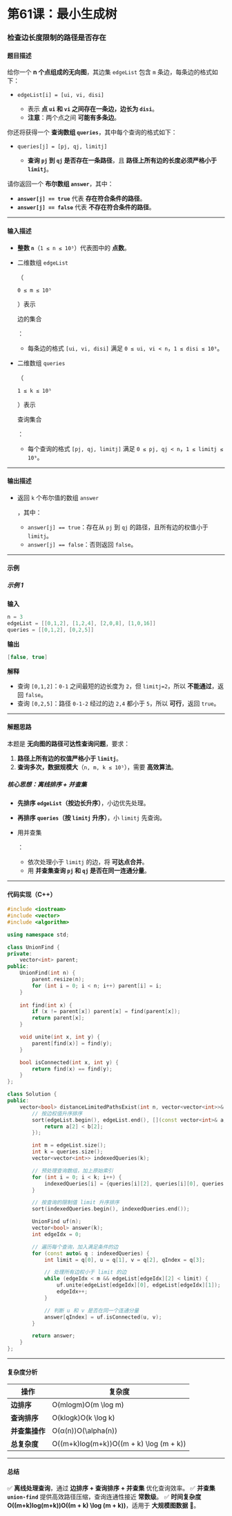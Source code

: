 # 第61课：最小生成树

### **检查边长度限制的路径是否存在**

#### **题目描述**

给你一个 **n 个点组成的无向图**，其边集 `edgeList` 包含 `m` 条边，每条边的格式如下：

- ```
  edgeList[i] = [ui, vi, disi]
  ```

  - 表示 **点 `ui` 和 `vi` 之间存在一条边，边长为 `disi`**。
  - **注意**：两个点之间 **可能有多条边**。

你还将获得一个 **查询数组 `queries`**，其中每个查询的格式如下：

- ```
  queries[j] = [pj, qj, limitj]
  ```

  - **查询 `pj` 到 `qj` 是否存在一条路径**，且 **路径上所有边的长度必须严格小于 `limitj`**。

请你返回一个 **布尔数组 `answer`**，其中：

- **`answer[j] == true`** 代表 **存在符合条件的路径**。
- **`answer[j] == false`** 代表 **不存在符合条件的路径**。

------

#### **输入描述**

- **整数 `n`**（`1 ≤ n ≤ 10⁵`）代表图中的 **点数**。

- 二维数组 `edgeList`

  （

  ```
  0 ≤ m ≤ 10⁵
  ```

  ）表示 

  边的集合

  ：

  - 每条边的格式 `[ui, vi, disi]` 满足 `0 ≤ ui, vi < n`，`1 ≤ disi ≤ 10⁹`。

- 二维数组 `queries`

  （

  ```
  1 ≤ k ≤ 10⁵
  ```

  ）表示 

  查询集合

  ：

  - 每个查询的格式 `[pj, qj, limitj]` 满足 `0 ≤ pj, qj < n`，`1 ≤ limitj ≤ 10⁹`。

------

#### **输出描述**

- 返回 `k` 个布尔值的数组 `answer`

  ，其中：

  - `answer[j] == true`：存在从 `pj` 到 `qj` 的路径，且所有边的权值小于 `limitj`。
  - `answer[j] == false`：否则返回 `false`。

------

#### **示例**

##### **示例 1**

**输入**

```cpp
n = 3
edgeList = [[0,1,2], [1,2,4], [2,0,8], [1,0,16]]
queries = [[0,1,2], [0,2,5]]
```

**输出**

```cpp
[false, true]
```

**解释**

- 查询 `[0,1,2]`：`0-1` 之间最短的边长度为 `2`，但 `limitj=2`，所以 **不能通过**，返回 `false`。
- 查询 `[0,2,5]`：路径 `0-1-2` 经过的边 `2,4` 都小于 `5`，所以 **可行**，返回 `true`。

------

#### **解题思路**

本题是 **无向图的路径可达性查询问题**，要求：

1. **路径上所有边的权值严格小于 `limitj`**。
2. **查询多次，数据规模大**（`n, m, k ≤ 10⁵`），需要 **高效算法**。

##### **核心思想：离线排序 + 并查集**

- **先排序 `edgeList`（按边长升序）**，小边优先处理。

- **再排序 `queries`（按 `limitj` 升序）**，小 `limitj` 先查询。

- 用并查集

  ：

  - 依次处理小于 `limitj` 的边，将 **可达点合并**。
  - 用 **并查集查询 `pj` 和 `qj` 是否在同一连通分量**。

------

#### **代码实现（C++）**

```cpp
#include <iostream>
#include <vector>
#include <algorithm>

using namespace std;

class UnionFind {
private:
    vector<int> parent;
public:
    UnionFind(int n) {
        parent.resize(n);
        for (int i = 0; i < n; i++) parent[i] = i;
    }
    
    int find(int x) {
        if (x != parent[x]) parent[x] = find(parent[x]);
        return parent[x];
    }

    void unite(int x, int y) {
        parent[find(x)] = find(y);
    }

    bool isConnected(int x, int y) {
        return find(x) == find(y);
    }
};

class Solution {
public:
    vector<bool> distanceLimitedPathsExist(int n, vector<vector<int>>& edgeList, vector<vector<int>>& queries) {
        // 按边权值升序排序
        sort(edgeList.begin(), edgeList.end(), [](const vector<int>& a, const vector<int>& b) {
            return a[2] < b[2];
        });

        int m = edgeList.size();
        int k = queries.size();
        vector<vector<int>> indexedQueries(k);

        // 预处理查询数组，加上原始索引
        for (int i = 0; i < k; i++) {
            indexedQueries[i] = {queries[i][2], queries[i][0], queries[i][1], i};
        }

        // 按查询的限制值 limit 升序排序
        sort(indexedQueries.begin(), indexedQueries.end());

        UnionFind uf(n);
        vector<bool> answer(k);
        int edgeIdx = 0;

        // 遍历每个查询，加入满足条件的边
        for (const auto& q : indexedQueries) {
            int limit = q[0], u = q[1], v = q[2], qIndex = q[3];

            // 处理所有边权小于 limit 的边
            while (edgeIdx < m && edgeList[edgeIdx][2] < limit) {
                uf.unite(edgeList[edgeIdx][0], edgeList[edgeIdx][1]);
                edgeIdx++;
            }

            // 判断 u 和 v 是否在同一个连通分量
            answer[qIndex] = uf.isConnected(u, v);
        }

        return answer;
    }
};
```

------

#### **复杂度分析**

| 操作           | 复杂度                                  |
| -------------- | --------------------------------------- |
| **边排序**     | O(mlog⁡m)O(m \log m)                     |
| **查询排序**   | O(klog⁡k)O(k \log k)                     |
| **并查集操作** | O(α(n))O(\alpha(n))                     |
| **总复杂度**   | O((m+k)log⁡(m+k))O((m + k) \log (m + k)) |

------

#### **总结**

✅ **离线处理查询**，通过 **边排序 + 查询排序 + 并查集** 优化查询效率。
 ✅ **并查集 `union-find`** 提供高效路径压缩，查询连通性接近 **常数级**。
 ✅ **时间复杂度 O((m+k)log⁡(m+k))O((m + k) \log (m + k))**，适用于 **大规模图数据** 🚀。